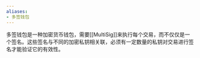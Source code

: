 ```yaml
---
aliases:
- 多签钱包
---
```

多签钱包是一种加密货币钱包，需要[[MultiSig]]来执行每个交易，而不仅仅是一个签名。这些签名与不同的加密私钥相关联，必须有一定数量的私钥对交易进行签名才能验证它的有效性。

